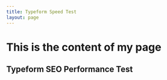 ```yaml
---
title: Typeform Speed Test
layout: page
---
```


<h1>This is the content of my page</h1>
<h2>Typeform SEO Performance Test</h2>
